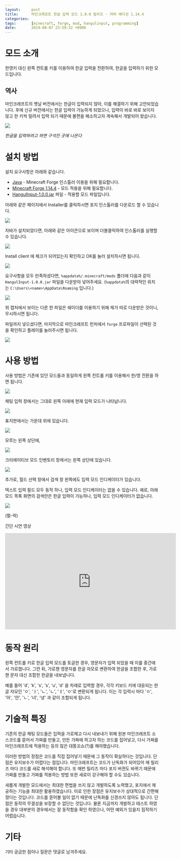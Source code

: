 ```yaml
---
layout:     post
title:      마인크래프트 한글 입력 모드 1.0.0 릴리즈 - 자바 에디션 1.14.4
categories:
tags:       [minecraft, forge, mod, hangulinput, programming]
date:       2019-08-07 23:59:32 +0900
---
```


# 모드 소개

한영키 대신 왼쪽 컨트롤 키를 이용하여 한글 입력을 전환하여, 한글을 입력하기 위한 모드입니다.

## 역사

마인크래프트의 옛날 버전에서는 한글이 입력되지 않아, 이를 해결하기 위해 고안되었습니다.
후에 신규 버전에서는 한글 입력이 가능하게 되었으나, 입력이 바로 바로 보이지 않고 한 키씩 밀려서 입력 되기 때문에 불편을 해소하고자 계속해서 개발되어 왔습니다.

![](/assets/posts/hangulinput-1.0.0/problem.png)

*한글을 입력하려고 하면 구석진 곳에 나온다*

# 설치 방법

설치 요구사항은 아래와 같습니다.

 * [Java](https://www.java.com/ko/) - Minecraft Forge 인스톨러 이용을 위해 필요합니다.
 * [Minecraft Forge 1.14.4](https://files.minecraftforge.net/maven/net/minecraftforge/forge/index_1.14.4.html) - 모드 적용을 위해 필요합니다.
 * [HangulInput-1.0.0.jar](https://github.com/rlj1202/HangulInput/releases/tag/1.0.0) 파일 - 적용할 모드 파일입니다.

아래와 같은 페이지에서 Installer를 클릭하시면 포지 인스톨러를 다운로드 할 수 있습니다.

<!-- more -->

![](/assets/posts/hangulinput-1.0.0/forge_page.png)

자바가 설치되었다면, 아래와 같은 아이콘으로 보이며 더블클릭하여 인스톨러를 실행할 수 있습니다.

![](/assets/posts/hangulinput-1.0.0/forge_installer_file.png)

Install client 에 체크가 되어있는지 확인하고 OK를 눌러 설치하시면 됩니다.

![](/assets/posts/hangulinput-1.0.0/forge_installer.png)


요구사항을 모두 만족하셨다면, ``%appdata%/.minecraft/mods`` 폴더에 다음과 같이
``HangulInput-1.0.0.jar`` 파일을 다운받아 넣어주세요.
(``%appdata%``의 대략적인 위치는 ``C:\Users\<name>\AppData\Roaming`` 입니다.)

![](/assets/posts/hangulinput-1.0.0/capture_0.png)

위 캡처에서 보이는 다른 한 파일은 쉐이더를 이용하기 위해 제가 따로 다운받은 것이니, 무시하시면 됩니다.

파일까지 넣으셨다면, 마지막으로 마인크래프트 런처에서 ``forge`` 프로파일이 선택된 것을 확인하고 플레이를 눌러주시면 됩니다.

![](/assets/posts/hangulinput-1.0.0/launcher.png)

# 사용 방법

사용 방법은 기존에 있던 모드들과 동일하게 왼쪽 컨트롤 키를 이용해서 한/영 전환을 하면 됩니다.

![](/assets/posts/hangulinput-1.0.0/screenshot_0.png)

채팅 입력 창에서는 그대로 왼쪽 아래에 현재 입력 모드가 나타납니다.

![](/assets/posts/hangulinput-1.0.0/screenshot_1.png)

표지판에서는 가운데 위에 있습니다.

![](/assets/posts/hangulinput-1.0.0/screenshot_2.png)

모루는 왼쪽 상단에,

![](/assets/posts/hangulinput-1.0.0/screenshot_3.png)

크리에이티브 모드 인벤토리 창에서는 왼쪽 상단에 있습니다.

![](/assets/posts/hangulinput-1.0.0/screenshot_4.png)

추가로, 월드 선택 창에서 검색 창 왼쪽에도 입력 모드 인디케이터가 있습니다.

텍스트 입력 필드 모두 동작 하나, 입력 모드 인디케이터는 없을 수 있습니다.
예로, 아래 모드 목록 화면의 검색란은 한글 입력이 가능하나, 입력 모드 인디케이터가 없습니다.

![](/assets/posts/hangulinput-1.0.0/screenshot_5.png)

(펄-럭)

간단 시연 영상

<iframe width="560" height="315" src="https://www.youtube.com/embed/0heqYohTLfA" frameborder="0" allow="accelerometer; autoplay; encrypted-media; gyroscope; picture-in-picture" allowfullscreen></iframe>

# 동작 원리

왼쪽 컨트롤 키로 한글 입력 모드를 토글한 경우, 영문자가 입력 되었을 때 이를 중간에서 가로챕니다.
그런 뒤, 가로챈 영문자를 한글 자모로 변환하여 한글을 조합한 후, 가로챈 문자 대신 조합한 한글을 내보냅니다.

예를 들어 'd', 'k', 's', 's', 'u', 'd' 을 차례로 입력할 경우, 각각 키보드 키에 대응되는 한글 자모인 'ㅇ', 'ㅏ', 'ㄴ', 'ㄴ', 'ㅕ', 'ㅇ'로 변환되게 됩니다.
이는 각 입력시 마다 'ㅇ', '아', '안', 'ㄴ', '녀', '녕' 과 같이 조합되게 됩니다.

# 기술적 특징

기존의 한글 채팅 모드들은 입력을 가로채고 다시 내보내기 위해 원본 마인크래프트 소스코드를 뜯어서 가짜를 만들고, 만든 가짜에 하고자 하는 코드를 집어넣고, 다시 가짜를 마인크래프트에 적용하는 등의 많은 대똥꼬쇼(?)를 해야했습니다.

이러한 방법의 장점은 코드를 직접 집어넣기 때문에 그 동작이 확실하다는 것입니다.
단점은 유지보수가 어렵다는 점입니다. 마인크래프트는 코드가 난독화가 되어있어 매 릴리즈 마다 코드를 새로 해석해야 합니다. 또 매번 릴리즈 마다 포지 버젼도 바뀌기 때문에 가짜를 만들고 가짜를 적용하는 방법 또한 새로이 강구해야 할 수도 있습니다.

새롭게 개발한 모드에서는 최대한 편법을 쓰지 않고 개발하도록 노력했고, 포지에서 제공하는 기능을 최대한 활용하였습니다.
이로 인한 장점은 유지보수가 상대적으로 간편해 졌다는 것입니다. 코드를 뜯어볼 일이 없기 때문에 난독화를 신경쓰지 않아도 됩니다. 단점은 동작의 무결성을 보장할 수 없단는 것입니다. 물론 지금까지 개발하고 테스트 하였을 경우 대부분의 경우에서는 잘 동작함을 확인 하였으나, 어떤 예외가 있을지 짐작하기 어렵습니다.

# 기타

기타 궁금한 점이나 질문은 댓글로 남겨주세요.
